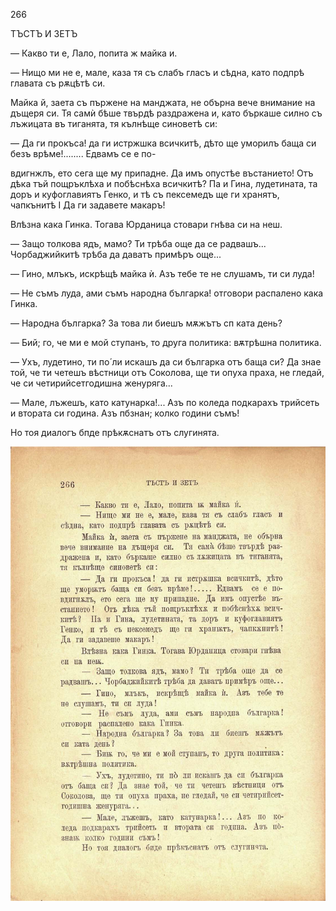 ﻿266

ТЪСТЪ И ЗЕТЪ

— Какво ти е, Лало, попита ж майка и.

— Нищо ми не е, мале, каза тя съ слабъ гласъ и сѣдна, като подпрѣ главата съ рѫцѣтѣ си.

Майка й, заета съ пържене на манджата, не обърна вече внимание на дъщеря си. Тя самѝ бѣше твърдѣ раздражена и, като бъркаше силно съ лъжицата въ тиганята, тя кълнѣще синоветѣ си:

— Да ги прокъса! да ги истржшка всичкитѣ, дѣто ще уморилъ баща си безъ врѣме!........ Едвамъ се е по-

вдигнжлъ, ето сега ще му припадне. Да имъ опустѣе въстанието! Отъ дѣка тъй пощръклѣха и побѣснѣха всичкитѣ? Па и Гина, лудетината, та доръ и куфоглавиятъ Генко, и тѣ съ пексемедъ ще ги хранятъ, чапкънитѣ I Да ги задавете макаръ!

Влѣзна кака Гинка. Тогава Юрданица стовари гнѣва си на неш.

— Защо толкова ядъ, мамо? Ти трѣба още да се радвашъ... Чорбаджийкитѣ трѣба да даватъ примѣръ още...

— Гино, млъкъ, искрѣщѣ майка ѝ. Азъ тебе те не слушамъ, ти си луда!

— Не съмъ луда, ами съмъ народна българка! отговори распалено кака Гинка.

— Народна българка? За това ли биешъ мѫжътъ сп ката день?

— Бий; го, че ми е мой ступанъ, то друга политика: вѫтрѣшна политика.

— Ухъ, лудетино, ти по́ ли искашъ да си българка отъ баща си? Да знае той, че ти четешъ вѣстници отъ Соколова, ще ти опуха праха, не гледай, че си четирийсетгодишна женуряга...

— Мале, лъжешъ, като катунарка!... Азъ по коледа подкарахъ трийсеть и втората си година. Азъ пбзнан; колко години съмъ!

Но тоя диалогъ бпде прѣкѫснатъ отъ слугинята.

![original](../images/301.jpg)

